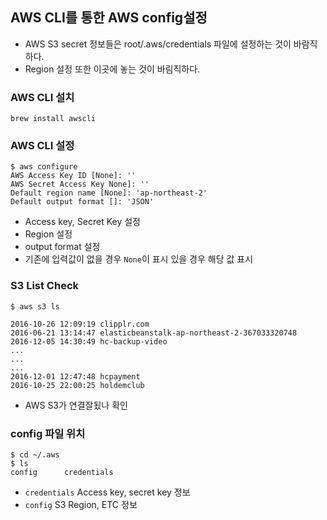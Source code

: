 ## AWS CLI를 통한 AWS config설정

* AWS S3 secret 정보들은 root/.aws/credentials 파일에 설정하는 것이 바람직하다.
* Region 설정 또한 이곳에 놓는 것이 바림직하다.


### AWS CLI 설치

```
brew install awscli
```

### AWS CLI 설정
```
$ aws configure
AWS Access Key ID [None]: ''
AWS Secret Access Key None]: ''
Default region name [None]: 'ap-northeast-2'
Default output format []: 'JSON'
```

* Access key, Secret Key 설정
* Region 설정
* output format 설정
* 기존에 입력값이 없을 경우 `None`이 표시 있을 경우 해당 값 표시

### S3 List Check

```
$ aws s3 ls

2016-10-26 12:09:19 clipplr.com
2016-06-21 13:14:47 elasticbeanstalk-ap-northeast-2-367033320748
2016-12-05 14:30:49 hc-backup-video
...
...
...
2016-12-01 12:47:48 hcpayment
2016-10-25 22:00:25 holdemclub
```

* AWS S3가 연결잘됬나 확인


### config 파일 위치

```
$ cd ~/.aws
$ ls
config      credentials
```

* `credentials` Access key, secret key 정보
* `config` S3 Region, ETC 정보
